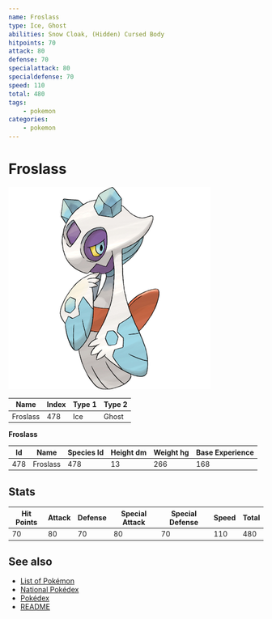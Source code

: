 ```yaml
---
name: Froslass
type: Ice, Ghost
abilities: Snow Cloak, (Hidden) Cursed Body
hitpoints: 70
attack: 80
defense: 70
specialattack: 80
specialdefense: 70
speed: 110
total: 480
tags:
    - pokemon
categories:
    - pokemon
---
```


# Froslass


![Froslass](images/478.png)

| **Name** | **Index** | **Type 1** | **Type 2** |
|----|----|----|----|
| Froslass | 478 | Ice | Ghost  |

**Froslass** 




| **Id** | **Name** | **Species Id** | **Height dm** | **Weight hg** | **Base Experience** |
|--------|----------|----------------|------------|------------|---------------------|
| 478 | Froslass | 478 | 13 | 266 | 168 |



## Stats

| **Hit Points** | **Attack** | **Defense** | **Special Attack** | **Special Defense** | **Speed** | **Total** |
|----------------|------------|-------------|--------------------|---------------------|-----------|-----------|
| 70 | 80 | 70 | 80 | 70 | 110 | 480 |

## See also

- [List of Pokémon](../pokemon.md)
- [National Pokédex](../national_pokedex.md)
- [Pokédex](../pokedex.md)
- [README](../README.md)
